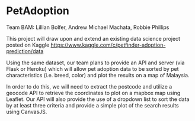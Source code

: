 # PetAdoption

Team BAM: Lillian Bolfer, Andrew Michael Machata, Robbie Phillips

This project will draw upon and extend an existing data science project posted on Kaggle
https://www.kaggle.com/c/petfinder-adoption-prediction/data

Using the same dataset, our team plans to provide an API and server (via Flask or Heroku) 
which will allow pet adoption data to be sorted by pet characteristics (i.e. breed, color)
and plot the results on a map of Malaysia.

In order to do this, we will need to extract the postcode and utilize a geocode API to
retrieve the coordinates to plot on a mapbox map using Leaflet. 
Our API will also provide the use of a dropdown list to sort the data by at least three
criteria and provide a simple plot of the search results using CanvasJS.
